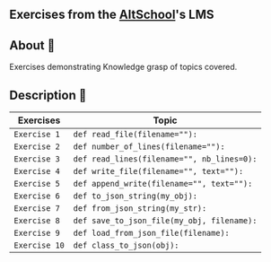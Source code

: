 ## Exercises from the [AltSchool](https://altschoolafrica.co)'s LMS

## About :dart:
Exercises demonstrating Knowledge grasp of topics covered.

## Description :page_with_curl:

| Exercises   | Topic                   |
| ----------- | ----------------------- |
| `Exercise 1` | `def read_file(filename=""):` |
| `Exercise 2` | `def number_of_lines(filename=""):` |
| `Exercise 3` | `def read_lines(filename="", nb_lines=0):` |
| `Exercise 4` | `def write_file(filename="", text=""):` |
| `Exercise 5` | `def append_write(filename="", text=""):` |
| `Exercise 6` | `def to_json_string(my_obj):` |
| `Exercise 7` | `def from_json_string(my_str):` |
| `Exercise 8` | `def save_to_json_file(my_obj, filename):` |
| `Exercise 9` | `def load_from_json_file(filename):` |
| `Exercise 10` | `def class_to_json(obj):` |

